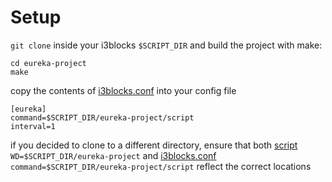 # Setup
`git clone` inside your i3blocks `$SCRIPT_DIR` and build the project with make:
```
cd eureka-project
make
```

copy the contents of [i3blocks.conf](i3blocks.conf) into your config file
```
[eureka]
command=$SCRIPT_DIR/eureka-project/script
interval=1
```

if you decided to clone to a different directory, ensure that both 
[script](script) `WD=$SCRIPT_DIR/eureka-project` and 
[i3blocks.conf](i3blocks.conf) `command=$SCRIPT_DIR/eureka-project/script` 
reflect the correct locations
